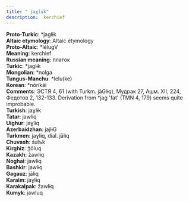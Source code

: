 ```yaml
---
title: " jaɣlɨk"
description:  kerchief
---
```


<strong>Proto-Turkic</strong>:  *jaglɨk<br>
<strong>Altaic etymology</strong>:  Altaic etymology<br>
<strong> Proto-Altaic</strong>:  *lélugV<br>
<strong>Meaning</strong>:  kerchief<br>
<strong>Russian meaning</strong>:  платок<br>
<strong>Turkic</strong>:  *jaglɨk<br>
<strong>Mongolian</strong>:  *nolga<br>
<strong>Tungus-Manchu</strong>:  *lelu(ke)<br>
<strong>Korean</strong>:  *nòríkái<br>
<strong>Comments</strong>:  ЭСТЯ 4, 61 (with Turkm. jāGlɨq), Мудрак 27, Ашм. XII, 224, Федотов 2, 132-133. Derivation from *jag 'fat' (TMN 4, 179) seems quite improbable.<br>
<strong>Turkish</strong>:  jaɣlɨk<br>
<strong>Tatar</strong>:  jawlɨq<br>
<strong>Uighur</strong>:  jaɣliq<br>
<strong>Azerbaidzhan</strong>:  jajlɨG<br>
<strong>Turkmen</strong>:  jaɣlɨq, dial. jālɨq<br>
<strong>Chuvash</strong>:  śulъk<br>
<strong>Kirghiz</strong>:  ǯōluq<br>
<strong>Kazakh</strong>:  žawlɨq<br>
<strong>Noghai</strong>:  jawlɨq<br>
<strong>Bashkir</strong>:  jawlɨq<br>
<strong>Gagauz</strong>:  jālɨq<br>
<strong>Karaim</strong>:  jaɣlɨq<br>
<strong>Karakalpak</strong>:  žawlɨq<br>
<strong>Kumyk</strong>:  jawluq<br>


